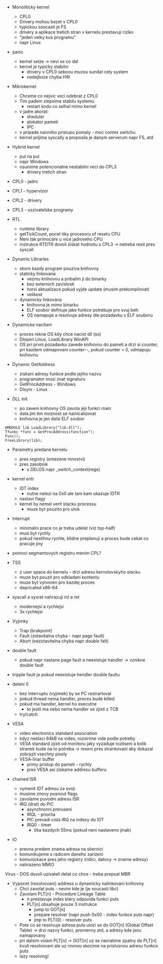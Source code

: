- Monoliticky kernel
    - CPL0
    - Drivery mohou bezet v CPL0
    - typickou soucasti je FS
    - drivery a aplikace tretich stran v kernelu prestavuji riziko
    - "jeden velky kus programu"
    - napr Linux

- panic
    - kernel selze -> nevi se co dal
    - kernel je typicky stabilni
        - drivery v CPL0 seboou muzou sundat cely system
        - nedejboze chyba HW

- Mikrokernel
    - Chceme co nejvic veci odebrat z CPL0
    - Tim padem zlepsime stabilu systemu
        - restart kodu co selhal mimo kernel
    - v jadre akorat:
        - sheduler
        - alokator pameti
        - IPC
    - v pripade naivniho pristupu pomaly - moc contex switchu
    - kernel prijima syscally a proposila je danym serverum napr FS, atd

- Hybrid kernel
    - pul na pul
    - napr Windows
    - osuneme potencionalne nestabilni veci do CPL3
        - drivery tretich stran

- CPL0 - jadro
- CPL1 - hypervizor
- CPL2 - drivery
- CPL3 - uszivatelske programy

- RTL
    - runtime library
    - getTickCount, pocet tiky procesoru of resetu CPU
    - Neni tak primocare u vice jadroveho CPU
    - instrukce RTDTR dovoli ziskat hodnotu s CPL3 -> netreba resit pres syscall

- Dynamic Libraries
    - skoro kazdy program pouziva knihovny
    - staticky linkovana
        - vezmu knihovnu a pribalim ji do binarky
        - bez externich zavislosti
        - horsi aktualizace pokud vyjde update (musim prekompilovat)
        - velikost
    - dynamicky linkovana
        - knihovna je mimo binarku
        - ELF soubor definuje jake funkce potrebuje pro svuj beh
        - OS namapuje a resolvuje adresy dle pozadavku v ELF souboru

- Dynamicke nacitani
    - proces rekne OS kdy chce nacist dll (so)
    - Dlopen Linux, LoadLibrary WinAPI
    - OS pri prvni pozadavku zavede knihovnu do pameti a drzi si counter, pri kazdem odmapovani counter--, pokud counter = 0, odmapuju knihovnu

- Dynamic GetAddress
    - ziskani adresy funkce podle jejiho nazvu
    - programator musi znat signaturu
    - GetProcAddress - Windows
    - Dlsym - Linux

- DLL init
    - po zaveni knihovny OS zavola jeji funkci main
    - data jim tim moznost se nainicalizovat
    - knihovna je jen dalsi ELF soubor

```
HMODULE lib LoadLibrary("lib.dll");
Tfunkc *func = GetProcAddress(function");
Func();
FreeLibrary(lib);
```

- Parametry predane kernelu
    - pres registry (omezene mnostvi)
    - pres zasobnik
        - v DELOS napr _switch_context(regs)

- kernel entr
    - IDT index
        - nutne nelezi na 0x0 ale tam kam ukazuje IDTR
    - nastavi flagy
    - kernel by nemel verit stacku processu
        - muze byt pouzito pro utok

- Interrupt
    - minimalni prace co je treba udelat (viz top-half)
    - musi byt rychly
    - pokud nestihnu rychle, klidne preplanuji a proces bude cekat co pracuje jiny

- pomoci segmentovych registru menim CPL?

- TSS
    - z user space do kernelu - drzi adresu kernolovskyho stacku
    - muze byt pouzit pro odkladani kontextu
    - muze byt vytvoren pro kazdej proces
    - depricated x86-64

- syscall a sysret nahrazuji int a ret
    - modernejsi a rychlejsi
    - 3x rychlejsi

- Vyjimky
    - Trap (brakpoint)
    - Fault (zotavitalna chyba - napr page fault)
    - Abort (nezotavitelna chyba napr double falt)

- double fault
    - pokud napr nastane page fault a neexistuje handler -> vznikne double fault

- tripple fault je pokud neexistuje hendler double faultu

- deleni 0
    - bez interruptu (vyjimek) by se PC restrartoval
    - pokud thread nema handler, proces bude killed
    - pokud ma handler, kernel ho executne
        - to jestli ma nebo nema handler se zjisti z TCB
    - try/catch

- VESA
    - video electronics standard association
    - kdyz nestaci 64kB na video, rozsirime vide podle potreby
    - VESA standard zjisti od monitoru jaky vyzaduje rozliseni a kolik stranek bude na to potreba -> reseni pres strankovani aby dokazal zobrazit vsechny pixely
    - VESA-linar buffer
        - primy pristup do pameti - rychly
        - pres VESA asi ziskame addresu bufferu

- chained ISR
    - vymenit IDT adresu za svoji
    - musime znovy pusnout flags
    - zavolame puvodni adresu ISR
    - IRQ (drat) do PIC
        - asynchronni preruseni
        - IRQL - priorita
        - PIC prevadi cisla IRQ na indexy do IDT
        - IRQ0 - timer
            - tika kazdych 55ms (pokud neni nastaveno jinak)

- IO
    - prevna predem znama adresa na sbernici
    - komunikujeme s radicem daneho zarizeni
    - komunickace pres jeho registry (ridici, datovy -> zname adresy)
    - nahrazeno MMIO

Virus
    - DOS dovoli uzivateli delat co chce - treba prepsat MBR

- Vypocet (resolvovani) address u dynamicky nalinkovani knihovny
    - Chci zavolat puts - nevim kde je (je soucasti libc)
    - Zavolam PLT[n] - Procedure Linkage Table
        - n prestavuje index ktery odpovida funkci puts
        - PLT[n] obsahuje pouze 3 instrukce
            - jump to GOT[n]
            - prepare resolver (napr push 0x00 - index funkce puts napr)
            - jmp to PLT[0] - resolver puts
    - Pote co se resolvuje adresa puts ulozi se do GOT[n] (Global Offset Table) -> drzi nazvy funkci, promenny atd, a adresy kde jsou namapovany
    - pri dalsim volani PLT[n] -> GOT[n] uz se navratime zpatny do PLT[n] kvuli resolvovani ale uz rovnou skocime na prislusnou adresu funkce puts 
    - lazy resolving!